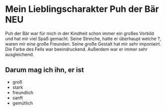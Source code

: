 # Mein Lieblingscharakter Puh der Bär NEU

Puh der Bär war für mich in der Kindheit schon immer ein großes Vorbild und hat mir viel Spaß gemacht.
Seine Streiche, hatte er überhaupt welche ?, waren mir eine große Freunden. Seine große Gestalt hat mir
sehr imponieirt. Die Farbe des Fells war beeindruckend. Außerdem war er immer sehr ausgleichend.

## Darum mag ich ihn, er ist

* groß
* stark
* freundlich
* sanft
* gemütlich
